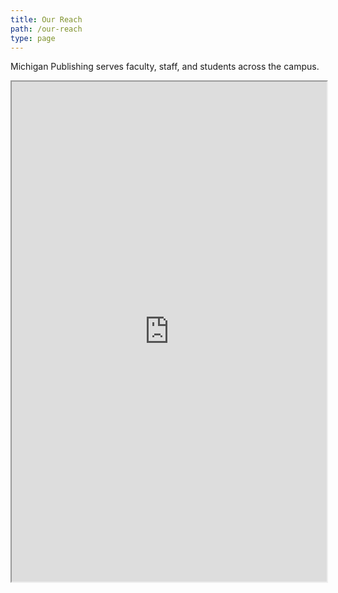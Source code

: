 ```yaml
---
title: Our Reach
path: /our-reach
type: page
---
```

Michigan Publishing serves faculty, staff, and students across the campus.

<iframe title="Readership map" width="100%" height="800" src="https://www.publishing.umich.edu/readership-map/"></iframe>